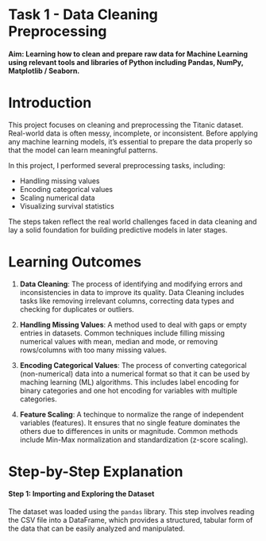 # Task 1 - Data Cleaning Preprocessing
#### Aim: Learning how to clean and prepare raw data for Machine Learning using relevant tools and libraries of Python including Pandas, NumPy, Matplotlib / Seaborn.

# **Introduction**
This project focuses on cleaning and preprocessing the Titanic dataset. Real-world data is often messy, incomplete, or inconsistent. Before applying any machine learning models, it’s essential to prepare the data properly so that the model can learn meaningful patterns.

In this project, I performed several preprocessing tasks, including:
- Handling missing values
- Encoding categorical values
- Scaling numerical data
- Visualizing survival statistics

The steps taken reflect the real world challenges faced in data cleaning and lay a solid foundation for building predictive models in later stages.


# Learning Outcomes

1. **Data Cleaning**: The process of identifying and modifying errors and inconsistencies in data to improve its quality. Data Cleaning includes tasks like removing irrelevant columns, correcting data types and checking for duplicates or outliers.

2. **Handling Missing Values**: A method used to deal with gaps or empty entries in datasets. Common techniques include filling missing numerical values with mean, median and mode, or removing rows/columns with too many missing values.
3. **Encoding Categorical Values**: The process of converting categorical (non-numerical) data into a numerical format so that it can be used by maching learning (ML) algorithms. This includes label encoding for binary categories and one hot encoding for variables with multiple categories.
4. **Feature Scaling**: A techinque to normalize the range of independent variables (features). It ensures that no single feature dominates the others due to differences in units or magnitude. Common methods include Min-Max normalization and standardization (z-score scaling).


# **Step-by-Step Explanation**

#### Step 1: Importing and Exploring the Dataset
The dataset was loaded using the `pandas` library. This step involves reading the CSV file into a DataFrame, which provides a structured, tabular form of the data that can be easily analyzed and manipulated.
